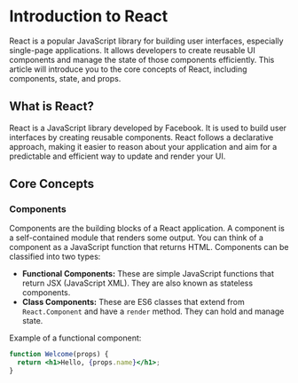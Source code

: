 # Introduction to React

React is a popular JavaScript library for building user interfaces, especially single-page applications. It allows developers to create reusable UI components and manage the state of those components efficiently. This article will introduce you to the core concepts of React, including components, state, and props.

## What is React?

React is a JavaScript library developed by Facebook. It is used to build user interfaces by creating reusable components. React follows a declarative approach, making it easier to reason about your application and aim for a predictable and efficient way to update and render your UI.

## Core Concepts

### Components

Components are the building blocks of a React application. A component is a self-contained module that renders some output. You can think of a component as a JavaScript function that returns HTML. Components can be classified into two types:

- **Functional Components:** These are simple JavaScript functions that return JSX (JavaScript XML). They are also known as stateless components.
- **Class Components:** These are ES6 classes that extend from `React.Component` and have a `render` method. They can hold and manage state.

Example of a functional component:

```jsx
function Welcome(props) {
  return <h1>Hello, {props.name}</h1>;
}
